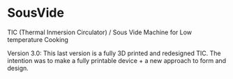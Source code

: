 # SousVide
TIC (Thermal Inmersion Circulator) / Sous Vide Machine for Low temperature Cooking

Version 3.0:
This last version is a fully 3D printed and redesigned TIC. The intention was to make a fully printable device + a new approach to form and design. 
